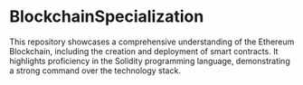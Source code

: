 # BlockchainSpecialization
This repository showcases a comprehensive understanding of the Ethereum Blockchain, including the creation and deployment of smart contracts. It highlights proficiency in the Solidity programming language, demonstrating a strong command over the technology stack.
